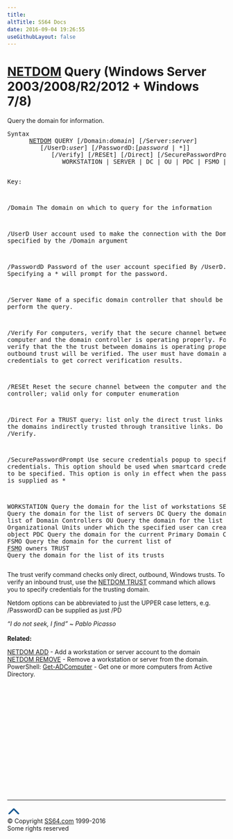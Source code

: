 ```yaml
---
title:
altTitle: SS64 Docs
date: 2016-09-04 19:26:55
useGithubLayout: false
---
```

<!-- #BeginLibraryItem "/Library/head_nt.lbi" --><!-- #EndLibraryItem --><h1><a href="netdom.html">NETDOM</a> Query   (Windows Server 2003/2008/R2/2012 + Windows 7/8)</h1>
<p>Query the domain for information.</p>
<pre>Syntax
      <a href="netdom.html">NETDOM</a> QUERY [/Domain:<i>domain</i>] [/Server:<i>server</i>]
         [/UserD:<i>user</i>] [/PasswordD:[<i>password</i> | *]]
            [/Verify] [/RESEt] [/Direct] [/SecurePasswordPrompt]
               WORKSTATION | SERVER | DC | OU | PDC | FSMO | TRUST

Key:

   /Domain     The domain on which to query for the information

   /UserD      User account used to make the connection with the Domain
               specified by the /Domain argument

   /PasswordD  Password of the user account specified By /UserD.
               Specifying a * will prompt for the password.

   /Server     Name of a specific domain controller that should be used to
               perform the query.

   /Verify     For computers, verify that the secure channel between the
               computer and the domain controller is operating properly.
               For trusts, verify that the the trust between domains is
               operating properly. Only outbound trust will be verified. 
               The user must have domain administrator credentials to get
               correct verification results.

   /RESEt      Reset the secure channel between the computer and the domain
               controller; valid only for computer enumeration

   /Direct     For a TRUST query: list only the direct trust links and
               omit the domains indirectly trusted through transitive
               links. Do not use with /Verify.

   /SecurePasswordPrompt 
               Use secure credentials popup to specify credentials. This
               option should be used when smartcard credentials need to be
               specified. This option is only in effect when the password 
               value is supplied as *

   WORKSTATION  Query the domain for the list of workstations
   SERVER       Query the domain for the list of servers
   DC           Query the domain for the list of Domain Controllers
   OU           Query the domain for the list of Organizational Units under
                which the specified user can create a machine object
   PDC          Query the domain for the current Primary Domain Controller
   FSMO         Query the domain for the current list of <abbr title="Flexible Single Master Operations">FSMO</abbr> owners
   TRUST        Query the domain for the list of its trusts</pre>
<p>The trust verify command checks only direct, outbound, Windows trusts. To
verify an inbound trust, use the <a href="netdom-trust.html">NETDOM TRUST</a> command which allows you to
specify credentials for the trusting domain.</p>
<p>Netdom options can be abbreviated to just the UPPER case letters, e.g. <span class="code">/PasswordD</span> can be supplied as just <span class="code">/PD</span> </p>
<p><i class="quote">“I do not seek, I find” ~ Pablo Picasso</i><br>
<br>
<b> Related:</b></p>
<p><a href="netdom-add.html">NETDOM ADD</a> - Add a workstation or server account to the domain<br>
<a href="netdom-remove.html">NETDOM REMOVE</a> - Remove a workstation or server from the domain.<br>
PowerShell: <a href="../ps/get-adcomputer.html">Get-ADComputer</a> - Get one or more computers from Active Directory.</p><!-- #BeginLibraryItem "/Library/foot_nt.lbi" --><p>
<!-- windows300 -->
<ins class="adsbygoogle" style="display:inline-block;width:300px;height:250px" data-ad-client="ca-pub-6140977852749469" data-ad-slot="7649547908"></ins>
<script>
(adsbygoogle = window.adsbygoogle || []).push({});
</script></p>
<hr>
<div id="bl" class="footer"><a href="netdom-query.html#"><img src="../images/top.png" width="30" height="22" alt="Back to the Top"></a></div>
<div id="br" class="footer, tagline">© Copyright <a href="http://ss64.com/">SS64.com</a> 1999-2016<br>
Some rights reserved</div><!-- #EndLibraryItem -->

